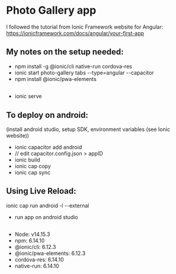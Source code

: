 # Photo Gallery app 
I followed the tutorial from Ionic Framework website for Angular: https://ionicframework.com/docs/angular/your-first-app

## My notes on the setup needed:
* npm install -g @ionic/cli native-run cordova-res
* ionic start photo-gallery tabs --type=angular --capacitor
* npm install @ionic/pwa-elements

##
* ionic serve

## To deploy on android:
(install android studio, setup SDK, environment variables (see Ionic website))
* ionic capacitor add android
* // edit capacitor.config.json > appID
* ionic build
* ionic cap copy
* ionic cap sync

## Using Live Reload:
ionic cap run android -l --external
* run app on android studio


##
* Node: v14.15.3
* npm: 6.14.10
* @ionic/cli: 6.12.3
* @ionic/pwa-elements: 6.12.3
* cordova-res: 6.14.10
* native-run: 6.14.10
